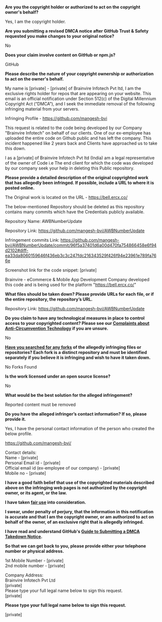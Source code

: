 **Are you the copyright holder or authorized to act on the copyright owner's behalf?**

Yes, I am the copyright holder.

**Are you submitting a revised DMCA notice after GitHub Trust & Safety requested you make changes to your original notice?**

No

**Does your claim involve content on GitHub or npm.js?**

GitHub

**Please describe the nature of your copyright ownership or authorization to act on the owner's behalf.**

My name is [private] - [private] of Brainvire Infotech Pvt ltd, I am the exclusive rights holder for repos that are
appearing on your website. This email is an official notification under Section 512(c) of the Digital
Millennium Copyright Act (“DMCA”), and I seek the immediate removal of the following
infringing material from your servers.

Infringing Profile - https://github.com/mangesh-bvi

This request is related to the code being developed by our Company "Brainvire Infotech" on behalf of our clients. One of our ex-employee has uploaded the entire code on Github public and has left the company. This incident happened like 2 years back and Clients have approached us to take this down.

I as a [private] of Brainvire Infotech Pvt ltd (India) am a legal representative of the owner of Code i.e The end client for which the code was developed by our company seek your help in deleting this Public repository.

**Please provide a detailed description of the original copyrighted work that has allegedly been infringed. If possible, include a URL to where it is posted online.**

The Original work is located on the URL - https://bell.ercx.co/

The below-mentioned Repository should be deleted as this repository contains many commits which have the Credentials publicly available.

Repository Name: AWBNumberUpdate

Repository Link: https://github.com/mangesh-bvi/AWBNumberUpdate

Infringement commits Link: https://github.com/mangesh-bvi/AWBNumberUpdate/commit/96f5a37401d6a00d470fa754866458e6f94d2102#diff-ea33da8060159646f436eb3c3c247fdc216343529f426f94e23961e789fa766e

Screenshot link for the code snippet: [private]

Brainvire - eCommerce & Mobile App Development Company developed this code and is being used for the platform "https://bell.ercx.co/"

**What files should be taken down? Please provide URLs for each file, or if the entire repository, the repository’s URL.**

Repository Link: https://github.com/mangesh-bvi/AWBNumberUpdate

**Do you claim to have any technological measures in place to control access to your copyrighted content? Please see our <a href="https://docs.github.com/articles/guide-to-submitting-a-dmca-takedown-notice#complaints-about-anti-circumvention-technology">Complaints about Anti-Circumvention Technology</a> if you are unsure.**

No

**<a href="https://docs.github.com/articles/dmca-takedown-policy#b-what-about-forks-or-whats-a-fork">Have you searched for any forks</a> of the allegedly infringing files or repositories? Each fork is a distinct repository and must be identified separately if you believe it is infringing and wish to have it taken down.**

No Forks Found

**Is the work licensed under an open source license?**

No

**What would be the best solution for the alleged infringement?**

Reported content must be removed

**Do you have the alleged infringer’s contact information? If so, please provide it.**

Yes, I have the personal contact information of the person who created the below profile.

https://github.com/mangesh-bvi/

Contact details:  
Name - [private]  
Personal Email id - [private]  
Official email id (ex-employee of our company) - [private]  
Mobile no - [private]  

**I have a good faith belief that use of the copyrighted materials described above on the infringing web pages is not authorized by the copyright owner, or its agent, or the law.**

**I have taken <a href="https://www.lumendatabase.org/topics/22">fair use</a> into consideration.**

**I swear, under penalty of perjury, that the information in this notification is accurate and that I am the copyright owner, or am authorized to act on behalf of the owner, of an exclusive right that is allegedly infringed.**

**I have read and understand GitHub's <a href="https://docs.github.com/articles/guide-to-submitting-a-dmca-takedown-notice/">Guide to Submitting a DMCA Takedown Notice</a>.**

**So that we can get back to you, please provide either your telephone number or physical address.**

1st Mobile Number - [private]  
2nd mobile number - [private]  

Company Address:  
Brainvire Infotech Pvt Ltd  
[private]  
Please type your full legal name below to sign this request.  
[private]

**Please type your full legal name below to sign this request.**

[private]
